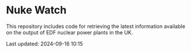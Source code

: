 # Nuke Watch

This repository includes code for retrieving the latest information available on the output of EDF nuclear power plants in the UK.

Last updated: 2024-09-16 10:15